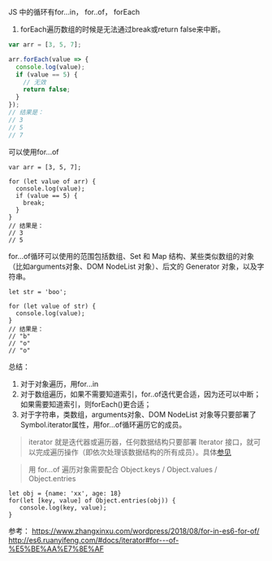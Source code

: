 JS 中的循环有for...in， for..of， forEach


1. forEach遍历数组的时候是无法通过break或return false来中断。
```javascript
var arr = [3, 5, 7];

arr.forEach(value => {
  console.log(value);
  if (value == 5) {
    // 无效
    return false;
  }
});
// 结果是：
// 3
// 5
// 7
```

可以使用for...of
```
var arr = [3, 5, 7];

for (let value of arr) {
  console.log(value);
  if (value == 5) {
    break;
  }
}
// 结果是：
// 3
// 5
```

for...of循环可以使用的范围包括数组、Set 和 Map 结构、某些类似数组的对象（比如arguments对象、DOM NodeList 对象）、后文的 Generator 对象，以及字符串。
```
let str = 'boo';

for (let value of str) {
  console.log(value);
}
// 结果是：
// "b"
// "o"
// "o"
```
总结：
1. 对于对象遍历，用for...in
2. 对于数组遍历，如果不需要知道索引，for..of迭代更合适，因为还可以中断；如果需要知道索引，则forEach()更合适；
3. 对于字符串，类数组，arguments对象、DOM NodeList 对象等只要部署了Symbol.iterator属性，用for...of循环遍历它的成员。

> iterator 就是迭代器或遍历器，任何数据结构只要部署 Iterator 接口，就可以完成遍历操作（即依次处理该数据结构的所有成员）。具体[参见](http://es6.ruanyifeng.com/#docs/iterator)

> 用 for...of 遍历对象需要配合 Object.keys / Object.values / Object.entries
```
let obj = {name: 'xx', age: 18}
for(let [key, value] of Object.entries(obj)) {
   console.log(key, value);
}
```
参考：
https://www.zhangxinxu.com/wordpress/2018/08/for-in-es6-for-of/
http://es6.ruanyifeng.com/#docs/iterator#for---of-%E5%BE%AA%E7%8E%AF
